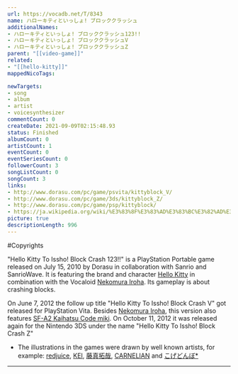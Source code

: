 ```yaml
---
url: https://vocadb.net/T/8343
name: ハローキティといっしょ! ブロッククラッシュ
additionalNames: 
- ハローキティといっしょ! ブロッククラッシュ123!!
- ハローキティといっしょ! ブロッククラッシュV
- ハローキティといっしょ! ブロッククラッシュZ
parent: "[[video-game]]"
related:
- "[[hello-kitty]]"
mappedNicoTags:

newTargets:
- song
- album
- artist
- voicesynthesizer
commentCount: 0
createDate: 2021-09-09T02:15:48.93
status: Finished
albumCount: 0
artistCount: 1
eventCount: 0
eventSeriesCount: 0
followerCount: 3
songListCount: 0
songCount: 3
links: 
- http://www.dorasu.com/pc/game/psvita/kittyblock_V/
- http://www.dorasu.com/pc/game/3ds/kittyblock_Z/
- http://www.dorasu.com/pc/game/psp/kittyblock/
- https://ja.wikipedia.org/wiki/%E3%83%8F%E3%83%AD%E3%83%BC%E3%82%AD%E3%83%86%E3%82%A3%E3%81%A8%E3%81%84%E3%81%A3%E3%81%97%E3%82%87!_%E3%83%96%E3%83%AD%E3%83%83%E3%82%AF%E3%82%AF%E3%83%A9%E3%83%83%E3%82%B7%E3%83%A5123!!
picture: true
descriptionLength: 996
---
```


#Copyrights

"Hello Kitty To Issho! Block Crash 123!!" is a PlayStation Portable game released on July 15, 2010 by Dorasu in collaboration with Sanrio and SanrioWave. It is featuring the brand and character [Hello Kitty](https://vocadb.net/T/8217/hello-kitty) in combination with the Vocaloid [Nekomura Iroha](https://vocadb.net/Ar/77). Its gameplay is about crashing blocks.

On June 7, 2012 the follow up title "Hello Kitty To Issho! Block Crash V" got released for PlayStation Vita. Besides [Nekomura Iroha](https://vocadb.net/Ar/77), this version also features [SF-A2 Kaihatsu Code miki](https://vocadb.net/Ar/146).
On October 11, 2012 it was released again for the Nintendo 3DS under the name "Hello Kitty To Issho! Block Crash Z"

- The illustrations in the games were drawn by well known artists, for example: [redjuice](https://vocadb.net/Ar/2589), [KEI](https://vocadb.net/Ar/9213), [藤真拓哉](https://vocadb.net/Ar/9297), [CARNELIAN](https://vocadb.net/Ar/9889) and [こげどんぼ*](https://vocadb.net/Ar/83994)

---

